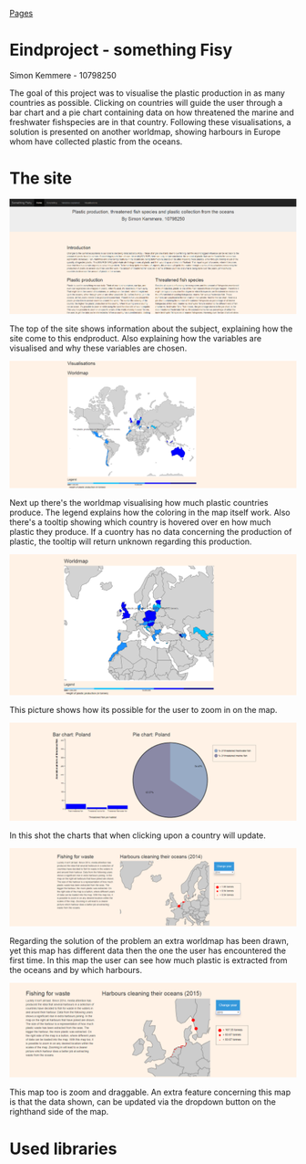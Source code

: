[Pages](https://minordelay.github.io/Programmeerproject/index.html)

# Eindproject - something Fisy
Simon Kemmere - 10798250

The goal of this project was to visualise the plastic production in as many countries as possible. Clicking on countries
will guide the user through a bar chart and a pie chart containing data on how threatened the marine and freshwater fishspecies are
in that country. Following these visualisations, a solution is presented on another worldmap, showing harbours in Europe whom have
collected plastic from the oceans.

# The site
![top](https://github.com/MinorDelay/Programmeerproject/blob/master/SomethingFishy/doc/screenshot1.png)

The top of the site shows information about the subject, explaining how the site come to this endproduct.
Also explaining how the variables are visualised and why these variables are chosen.

![worldmap](https://github.com/MinorDelay/Programmeerproject/blob/master/SomethingFishy/doc/worldmap.png)

Next up there's the worldmap visualising how much plastic countries produce. The legend explains how the coloring in the map itself
work. Also there's a tooltip showing which country is hovered over en how much plastic they produce. If a cuontry has no data
concerning the production of plastic, the tooltip will return unknown regarding this production.

![worldmapzoom](https://github.com/MinorDelay/Programmeerproject/blob/master/SomethingFishy/doc/worldmapzoom.png)

This picture shows how its possible for the user to zoom in on the map.

![charts](https://github.com/MinorDelay/Programmeerproject/blob/master/SomethingFishy/doc/charts.png)

In this shot the charts that when clicking upon a country will update.

![harbour](https://github.com/MinorDelay/Programmeerproject/blob/master/SomethingFishy/doc/harbour.png)

Regarding the solution of the problem an extra worldmap has been drawn, yet this map has different data then the one the user has
encountered the first time. In this map the user can see how much plastic is extracted from the oceans and by which harbours.

![harbourzoom](https://github.com/MinorDelay/Programmeerproject/blob/master/SomethingFishy/doc/harbourzoom.png)

This map too is zoom and draggable. An extra feature concerning this map is that the data shown, can be updated via the dropdown button
on the righthand side of the map.

# Used libraries
